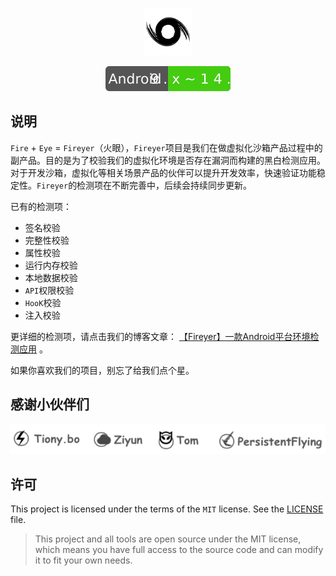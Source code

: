 <p align="center">
  <a href="#">
    <img alt="Fireyer" src="img/1.png" width="76" />
  </a>
</p>

<p align="center">
    <img src="img/fireyer.svg" alt="Android:9.x~14.x" />
</p>


## 说明

`Fire` + `Eye` = `Fireyer`（火眼），`Fireyer`项目是我们在做虚拟化沙箱产品过程中的副产品。目的是为了校验我们的虚拟化环境是否存在漏洞而构建的黑白检测应用。对于开发沙箱，虚拟化等相关场景产品的伙伴可以提升开发效率，快速验证功能稳定性。`Fireyer`的检测项在不断完善中，后续会持续同步更新。

已有的检测项：

-   签名校验
-   完整性校验
-   属性校验
-   运行内存校验
-   本地数据校验
-   `API`权限校验
-   `HooK`校验
-   注入校验

更详细的检测项，请点击我们的博客文章： [【Fireyer】一款Android平台环境检测应用](https://www.iofomo.com/blog/fireyer) 。

如果你喜欢我们的项目，别忘了给我们点个星。

## 感谢小伙伴们

![](img/thanks.png)

## 许可

This project is licensed under the terms of the `MIT` license. See the [LICENSE](LICENSE) file.

>   This project and all tools are open source under the MIT license, which means you have full access to the source code and can modify it to fit your own needs. 
